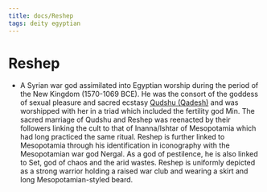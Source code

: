 ```yaml
---
title: docs/Reshep
tags: deity egyptian
---
```


# Reshep
- A Syrian war god assimilated into Egyptian worship during the period of the New Kingdom (1570-1069 BCE). He was the consort of the goddess of sexual pleasure and sacred ecstasy [Qudshu (Qadesh)](Qudshu%20(Qadesh).md) and was worshipped with her in a triad which included the fertility god Min. The sacred marriage of Qudshu and Reshep was reenacted by their followers linking the cult to that of Inanna/Ishtar of Mesopotamia which had long practiced the same ritual. Reshep is further linked to Mesopotamia through his identification in iconography with the Mesopotamian war god Nergal. As a god of pestilence, he is also linked to Set, god of chaos and the arid wastes. Reshep is uniformly depicted as a strong warrior holding a raised war club and wearing a skirt and long Mesopotamian-styled beard.